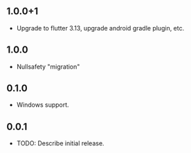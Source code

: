 ## 1.0.0+1

* Upgrade to flutter 3.13, upgrade android gradle plugin, etc.

## 1.0.0

* Nullsafety "migration"

## 0.1.0

* Windows support.

## 0.0.1

* TODO: Describe initial release.
